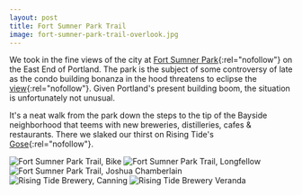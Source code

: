 ```yaml
---
layout: post
title: Fort Sumner Park Trail
image: fort-sumner-park-trail-overlook.jpg
---
```



We took in the fine views of the city at [Fort Sumner Park](https://en.wikipedia.org/wiki/Fort_Sumner_(Maine)){:rel="nofollow"} on the East End of Portland. The park is the subject of some controversy of late as the condo building bonanza in the hood threatens to eclipse the [view](http://www.pressherald.com/2016/09/21/historic-preservation-board-asked-to-consider-landmark-status-for-fort-sumner-park/){:rel="nofollow"}. Given Portland's present building boom, the situation is unfortunately not unusual.

<!--more-->

It's a neat walk from the park down the steps to the tip of the Bayside neighborhood that teems with new breweries, distilleries, cafes & restaurants. There we slaked our thirst on Rising Tide's [Gose](http://www.risingtidebrewing.com/pisces){:rel="nofollow"}.

![Fort Sumner Park Trail, Bike](/assets/image/fort-sumner-park-trail-bike.jpg "Fort Sumner Park Trail, Bike")
![Fort Sumner Park Trail, Longfellow](/assets/image/fort-sumner-park-longfellow.jpg "Fort Sumner Park Trail, Longfellow")
![Fort Sumner Park Trail, Joshua Chamberlain](/assets/image/fort-sumner-trail-joshua-chamberlain.jpg "Fort Sumner Park Trail, Joshua Chamberlain")
![Rising Tide Brewery, Canning](/assets/image/rising-tide-lavern-shirley.jpg "Rising Tide Brewery, Canning")
![Rising Tide Brewery Veranda](/assets/image/rising-tide-maine-craft-distilling.jpg "Rising Tide Brewery Veranda")

